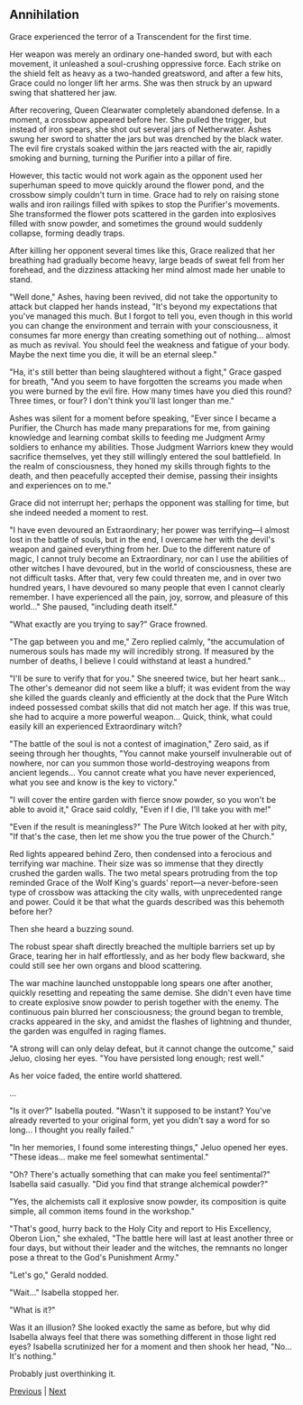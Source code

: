 ## Annihilation
Grace experienced the terror of a Transcendent for the first time.



Her weapon was merely an ordinary one-handed sword, but with each movement, it unleashed a soul-crushing oppressive force. Each strike on the shield felt as heavy as a two-handed greatsword, and after a few hits, Grace could no longer lift her arms. She was then struck by an upward swing that shattered her jaw.



After recovering, Queen Clearwater completely abandoned defense. In a moment, a crossbow appeared before her. She pulled the trigger, but instead of iron spears, she shot out several jars of Netherwater. Ashes swung her sword to shatter the jars but was drenched by the black water. The evil fire crystals soaked within the jars reacted with the air, rapidly smoking and burning, turning the Purifier into a pillar of fire.



However, this tactic would not work again as the opponent used her superhuman speed to move quickly around the flower pond, and the crossbow simply couldn't turn in time. Grace had to rely on raising stone walls and iron railings filled with spikes to stop the Purifier's movements. She transformed the flower pots scattered in the garden into explosives filled with snow powder, and sometimes the ground would suddenly collapse, forming deadly traps.



After killing her opponent several times like this, Grace realized that her breathing had gradually become heavy, large beads of sweat fell from her forehead, and the dizziness attacking her mind almost made her unable to stand.



"Well done," Ashes, having been revived, did not take the opportunity to attack but clapped her hands instead, "It's beyond my expectations that you've managed this much. But I forgot to tell you, even though in this world you can change the environment and terrain with your consciousness, it consumes far more energy than creating something out of nothing... almost as much as revival. You should feel the weakness and fatigue of your body. Maybe the next time you die, it will be an eternal sleep."



"Ha, it's still better than being slaughtered without a fight," Grace gasped for breath, "And you seem to have forgotten the screams you made when you were burned by the evil fire. How many times have you died this round? Three times, or four? I don't think you'll last longer than me."



Ashes was silent for a moment before speaking, "Ever since I became a Purifier, the Church has made many preparations for me, from gaining knowledge and learning combat skills to feeding me Judgment Army soldiers to enhance my abilities. Those Judgment Warriors knew they would sacrifice themselves, yet they still willingly entered the soul battlefield. In the realm of consciousness, they honed my skills through fights to the death, and then peacefully accepted their demise, passing their insights and experiences on to me."



Grace did not interrupt her; perhaps the opponent was stalling for time, but she indeed needed a moment to rest.



"I have even devoured an Extraordinary; her power was terrifying—I almost lost in the battle of souls, but in the end, I overcame her with the devil's weapon and gained everything from her. Due to the different nature of magic, I cannot truly become an Extraordinary, nor can I use the abilities of other witches I have devoured, but in the world of consciousness, these are not difficult tasks. After that, very few could threaten me, and in over two hundred years, I have devoured so many people that even I cannot clearly remember. I have experienced all the pain, joy, sorrow, and pleasure of this world..." She paused, "including death itself."



"What exactly are you trying to say?" Grace frowned.



"The gap between you and me," Zero replied calmly, "the accumulation of numerous souls has made my will incredibly strong. If measured by the number of deaths, I believe I could withstand at least a hundred."



"I'll be sure to verify that for you." She sneered twice, but her heart sank... The other's demeanor did not seem like a bluff; it was evident from the way she killed the guards cleanly and efficiently at the dock that the Pure Witch indeed possessed combat skills that did not match her age. If this was true, she had to acquire a more powerful weapon... Quick, think, what could easily kill an experienced Extraordinary witch?



"The battle of the soul is not a contest of imagination," Zero said, as if seeing through her thoughts, "You cannot make yourself invulnerable out of nowhere, nor can you summon those world-destroying weapons from ancient legends... You cannot create what you have never experienced, what you see and know is the key to victory."



"I will cover the entire garden with fierce snow powder, so you won't be able to avoid it," Grace said coldly, "Even if I die, I'll take you with me!"



"Even if the result is meaningless?" The Pure Witch looked at her with pity, "If that's the case, then let me show you the true power of the Church."



Red lights appeared behind Zero, then condensed into a ferocious and terrifying war machine. Their size was so immense that they directly crushed the garden walls. The two metal spears protruding from the top reminded Grace of the Wolf King's guards' report—a never-before-seen type of crossbow was attacking the city walls, with unprecedented range and power. Could it be that what the guards described was this behemoth before her?



Then she heard a buzzing sound.



The robust spear shaft directly breached the multiple barriers set up by Grace, tearing her in half effortlessly, and as her body flew backward, she could still see her own organs and blood scattering.

The war machine launched unstoppable long spears one after another, quickly resetting and repeating the same demise. She didn't even have time to create explosive snow powder to perish together with the enemy. The continuous pain blurred her consciousness; the ground began to tremble, cracks appeared in the sky, and amidst the flashes of lightning and thunder, the garden was engulfed in raging flames.

"A strong will can only delay defeat, but it cannot change the outcome," said Jeluo, closing her eyes. "You have persisted long enough; rest well."

As her voice faded, the entire world shattered.

...

"Is it over?" Isabella pouted. "Wasn't it supposed to be instant? You've already reverted to your original form, yet you didn't say a word for so long... I thought you really failed."

"In her memories, I found some interesting things," Jeluo opened her eyes. "These ideas... make me feel somewhat sentimental."

"Oh? There's actually something that can make you feel sentimental?" Isabella said casually. "Did you find that strange alchemical powder?"

"Yes, the alchemists call it explosive snow powder, its composition is quite simple, all common items found in the workshop."



"That's good, hurry back to the Holy City and report to His Excellency, Oberon Lion," she exhaled, "The battle here will last at least another three or four days, but without their leader and the witches, the remnants no longer pose a threat to the God's Punishment Army."

"Let's go," Gerald nodded.

"Wait..." Isabella stopped her.

"What is it?"

Was it an illusion? She looked exactly the same as before, but why did Isabella always feel that there was something different in those light red eyes? Isabella scrutinized her for a moment and then shook her head, "No... It's nothing."

Probably just overthinking it.





[Previous](CH0313.md) | [Next](CH0315.md)
